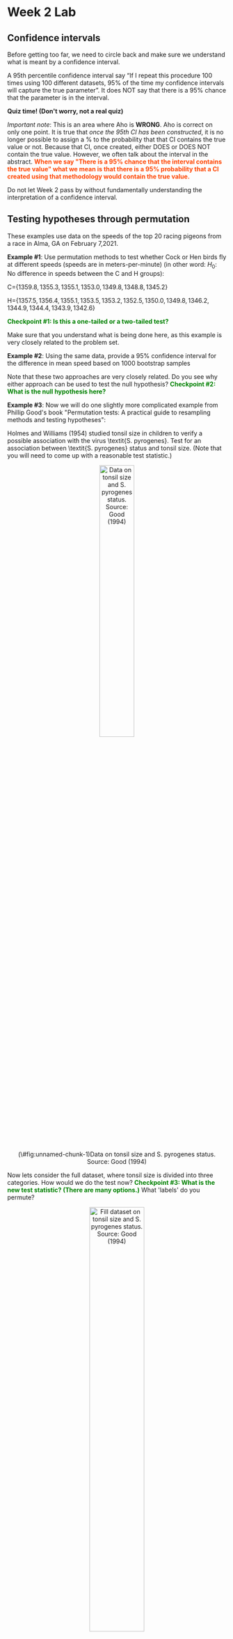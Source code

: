 Week 2 Lab
=============

Confidence intervals
-----------------------

Before getting too far, we need to circle back and make sure we understand what is meant by a confidence interval. 

A 95th percentile confidence interval say “If I repeat this procedure 100 times using 100 different datasets, 95% of the time my confidence intervals will capture the true parameter”. It does NOT say that there is a 95% chance that the parameter is in the interval.

**Quiz time! (Don't worry, not a real quiz)**

*Important note*: This is an area where Aho is **WRONG**. Aho is correct on only one point. It is true that *once the 95th CI has been constructed*, it is no longer possible to assign a $\%$ to the probability that that CI contains the true value or not. Because that CI, once created, either DOES or DOES NOT contain the true value. However, we often talk about the interval in the abstract. **<span style="color: orangered;">When we say "There is a 95$\%$ chance that the interval contains the true value" what we mean is that there is a 95$\%$ probability that a CI created using that methodology would contain the true value.</span>**

Do not let Week 2 pass by without fundamentally understanding the interpretation of a confidence interval. 

Testing hypotheses through permutation
------------------------------------

These examples use data on the speeds of the top 20 racing pigeons from a race in Alma, GA on February 7,2021. 

**Example #1**: Use permutation methods to test whether Cock or Hen birds fly at different speeds (speeds are in meters-per-minute) (in other word: $H_{0}$: No difference in speeds between the C and H groups):

C=$\{1359.8,1355.3,1355.1,1353.0,1349.8,1348.8,1345.2\}$

H=$\{1357.5,1356.4,1355.1,1353.5,1353.2,1352.5,1350.0,1349.8,1346.2,1344.9,1344.4,1343.9,1342.6\}$

**<span style="color: green;">Checkpoint #1: Is this a one-tailed or a two-tailed test?</span>**

Make sure that you understand what is being done here, as this example is very closely related to the problem set.


**Example #2**: Using the same data, provide a 95% confidence interval for the difference in mean speed based on 1000 bootstrap samples

Note that these two approaches are very closely related. Do you see why either approach can be used to test the null hypothesis? **<span style="color: green;">Checkpoint #2: What is the null hypothesis here?</span>**

**Example #3**: Now we will do one slightly more complicated example from Phillip Good's book "Permutation tests: A practical guide to resampling methods and testing hypotheses":

Holmes and Williams (1954) studied tonsil size in children to verify a possible association with the virus \textit{S. pyrogenes}. Test for an association between \textit{S. pyrogenes} status and tonsil size. (Note that you will need to come up with a reasonable test statistic.)

<div class="figure" style="text-align: center">
<img src="Table2categories.png" alt="Data on tonsil size and S. pyrogenes status. Source: Good (1994)" width="40%" />
<p class="caption">(\#fig:unnamed-chunk-1)Data on tonsil size and S. pyrogenes status. Source: Good (1994)</p>
</div>

Now lets consider the full dataset, where tonsil size is divided into three categories. How would we do the test now? **<span style="color: green;">Checkpoint #3: What is the new test statistic? (There are many options.)</span>** What 'labels' do you permute?

<div class="figure" style="text-align: center">
<img src="Table3categories.png" alt="Fill dataset on tonsil size and S. pyrogenes status. Source: Good (1994)" width="50%" />
<p class="caption">(\#fig:unnamed-chunk-2)Fill dataset on tonsil size and S. pyrogenes status. Source: Good (1994)</p>
</div>

Basics of bootstrap and jackknife
------------------------------------

To get started with bootstrap and jackknife techniques, we start by working through a very simple example. First we simulate some data


```r
x<-seq(0,9,by=1)
```

This will constutute our "data". Let's print the result of sampling with replacement to get a sense for it...


```r
table(sample(x,size=length(x),replace=T))
```

```
## 
## 0 3 6 8 9 
## 2 3 1 3 1
```

Now we will write a little script to take bootstrap samples and calculate the means of each of these bootstrap samples


```r
xmeans<-vector(length=1000)
for (i in 1:1000)
  {
  xmeans[i]<-mean(sample(x,replace=T))
  }
```

The actual number of bootstrapped samples is arbitrary *at this point* but there are ways of characterizing the precision of the bootstrap (jackknife-after-bootstrap) which might inform the number of bootstrap samples needed. *In practice*, people tend to pick some arbitrary but large number of bootstrap samples because computers are so fast that it is often easy to draw far more samples than are actually needed. When calculation of the statistic is slow (as might be the case if you are using the samples to construct a phylogeny, for example), then you would need to be more concerned with the number of bootstrap samples. 

First, lets just look at a histogram of the bootstrapped means and plot the actual sample mean on the histogram for comparison



```r
hist(xmeans,breaks=30,col="pink")
abline(v=mean(x),lwd=2)
```

<img src="Week-2-lab_files/figure-html/unnamed-chunk-6-1.png" width="672" />

Calculating bias and standard error
-----------------------------------

From these we can calculate the bias and standard deviation for the mean (which is the "statistic"):

$$
\widehat{Bias_{boot}} = \left(\frac{1}{k}\sum^{k}_{i=1}\theta^{*}_{i}\right)-\hat{\theta}
$$


```r
bias.boot<-mean(xmeans)-mean(x)
bias.boot
```

```
## [1] 0.0402
```

```r
hist(xmeans,breaks=30,col="pink")
abline(v=mean(x),lwd=5,col="black")
abline(v=mean(xmeans),lwd=2,col="yellow")
```

<img src="Week-2-lab_files/figure-html/unnamed-chunk-7-1.png" width="672" />

$$
\widehat{s.e._{boot}} = \sqrt{\frac{1}{k-1}\sum^{k}_{i=1}(\theta^{*}_{i}-\bar{\theta^{*}})^{2}}
$$


```r
se.boot<-sd(xmeans)
```

We can find the confidence intervals in two ways:

Method #1: Assume the bootstrap statistics are normally distributed


```r
LL.boot<-mean(xmeans)-1.96*se.boot #where did 1.96 come from?
UL.boot<-mean(xmeans)+1.96*se.boot
LL.boot
```

```
## [1] 2.710505
```

```r
UL.boot
```

```
## [1] 6.369895
```

Method #2: Simply take the quantiles of the bootstrap statistics


```r
quantile(xmeans,c(0.025,0.975))
```

```
##  2.5% 97.5% 
##   2.8   6.4
```

Let's compare this to what we would have gotten if we had used normal distribution theory. First we have to calculate the standard error:


```r
se.normal<-sqrt(var(x)/length(x))
LL.normal<-mean(x)-qt(0.975,length(x)-1)*se.normal
UL.normal<-mean(x)+qt(0.975,length(x)-1)*se.normal
LL.normal
```

```
## [1] 2.334149
```

```r
UL.normal
```

```
## [1] 6.665851
```

In this case, the confidence intervals we got from the normal distribution theory are too wide.

**<span style="color: green;">Checkpoint #4: Does it make sense why the normal distribution theory intervals are too wide?</span>** Because the original were were uniformly distributed, the data has higher variance than would be expected and therefore the standard error is higher than would be expected.

There are two packages that provide functions for bootstrapping, 'boot' and 'boostrap'. We will start by using the 'bootstrap' package, which was originally designed for Efron and Tibshirani's monograph on the bootstrap. 

To test the main functionality of the 'bootstrap' package, we will use the data we already have. The 'bootstrap' function requires the input of a user-defined function to calculate the statistic of interest. Here I will write a function that calculates the mean of the input values.


```r
library(bootstrap)
theta<-function(x)
  {
    mean(x)
  }
results<-bootstrap(x=x,nboot=1000,theta=theta)
results
```

```
## $thetastar
##    [1] 3.4 6.2 3.4 4.1 5.7 4.3 3.6 3.8 3.3 3.6 5.0 5.0 5.3 5.4 5.0 5.2 4.6 3.4
##   [19] 3.4 3.8 6.7 5.5 4.7 5.5 4.7 4.8 6.0 5.0 5.2 5.4 4.7 5.0 4.4 2.6 5.8 4.3
##   [37] 4.8 5.2 4.4 4.0 6.0 4.5 3.2 6.4 3.9 4.3 5.5 4.2 3.8 3.4 4.3 3.4 3.3 4.6
##   [55] 5.2 3.3 3.4 5.3 5.4 4.4 5.9 3.8 5.5 4.0 4.3 4.1 3.6 5.7 3.5 5.4 4.4 4.8
##   [73] 4.7 4.6 4.2 5.0 4.6 3.7 3.6 5.5 5.4 3.8 4.8 5.6 4.8 2.9 4.5 3.3 3.8 3.1
##   [91] 3.4 5.7 5.3 4.6 5.9 3.9 2.8 4.0 4.1 5.1 4.9 5.0 4.5 6.1 4.6 4.8 4.1 4.4
##  [109] 5.3 4.1 4.0 3.8 3.8 4.1 4.1 5.2 5.3 4.7 5.4 3.2 4.0 5.7 3.9 3.5 4.9 4.0
##  [127] 6.1 3.3 5.6 4.0 3.2 5.1 5.2 4.8 4.9 6.5 4.1 5.8 6.0 5.5 3.4 3.9 5.8 4.8
##  [145] 4.5 5.1 5.0 5.1 5.6 3.9 4.0 4.4 4.1 3.5 3.2 5.3 6.8 5.5 4.2 4.5 5.0 5.8
##  [163] 4.0 4.8 4.9 4.7 3.5 3.7 4.6 4.5 4.0 4.8 3.5 4.2 4.4 2.3 2.9 4.4 5.0 4.7
##  [181] 3.9 5.8 5.4 5.6 3.3 3.0 3.9 5.2 5.8 5.2 3.5 5.0 4.6 4.9 4.6 4.8 5.5 4.7
##  [199] 5.3 6.2 4.5 3.4 4.6 4.0 4.7 2.2 2.9 4.5 3.9 4.1 4.2 4.2 3.4 5.2 5.2 4.5
##  [217] 4.8 4.3 4.3 5.4 5.5 4.7 4.3 3.9 6.1 3.6 3.7 3.6 3.3 3.2 4.3 5.7 3.9 4.4
##  [235] 4.4 3.5 3.1 4.0 4.6 4.9 4.7 5.4 4.6 4.6 4.7 3.2 2.5 4.0 4.2 5.0 5.6 4.8
##  [253] 4.8 4.0 4.5 4.7 2.8 3.0 5.1 4.1 4.3 5.3 3.7 4.5 3.2 5.2 4.6 4.7 6.2 4.6
##  [271] 5.1 5.6 4.5 6.1 5.5 3.8 4.0 4.2 6.0 4.1 4.6 4.5 4.2 6.9 2.6 4.6 3.8 0.5
##  [289] 3.5 4.3 5.0 3.9 3.6 4.2 3.6 3.2 4.6 4.1 3.5 3.6 5.4 4.8 3.7 4.6 4.0 5.7
##  [307] 5.0 3.9 4.1 5.0 3.7 3.4 5.2 5.2 4.8 3.4 5.7 6.1 4.7 5.3 5.0 5.7 3.6 4.8
##  [325] 4.9 4.8 4.1 5.3 5.3 4.7 3.9 4.6 5.4 4.2 4.5 5.5 3.5 4.9 4.9 3.7 5.5 4.6
##  [343] 4.7 4.9 4.9 4.4 4.6 3.3 4.6 3.5 5.3 5.2 4.1 3.7 4.8 4.5 5.0 3.0 3.7 4.9
##  [361] 4.9 5.5 5.5 3.6 2.9 2.8 4.6 5.3 5.8 2.7 4.8 4.1 4.7 5.2 3.5 4.7 3.5 6.1
##  [379] 3.5 5.0 4.6 4.3 4.5 5.1 5.1 2.8 4.8 4.6 4.8 4.8 4.7 5.5 4.8 4.0 4.7 4.9
##  [397] 3.6 2.0 3.3 4.2 5.1 4.5 4.1 6.8 4.7 5.6 5.3 2.8 5.5 4.7 6.4 4.3 2.3 4.7
##  [415] 5.7 4.7 4.9 4.7 2.9 5.8 4.6 4.3 5.4 4.8 3.3 5.1 3.8 3.8 5.5 3.8 4.0 4.7
##  [433] 4.2 4.8 5.9 5.2 4.1 6.2 5.6 4.5 5.3 3.2 4.6 4.7 4.5 5.0 3.8 3.7 3.9 5.5
##  [451] 4.4 3.3 4.3 3.5 4.8 4.1 4.6 3.6 4.3 5.3 4.8 4.9 5.0 3.7 5.1 6.0 5.0 5.6
##  [469] 3.3 4.9 3.6 6.0 3.2 4.6 5.4 4.7 3.8 5.5 4.2 3.5 5.2 6.7 5.4 3.3 5.1 4.9
##  [487] 4.7 5.4 4.5 4.2 3.7 4.0 5.1 3.1 5.5 5.0 3.0 3.8 4.7 4.1 3.5 4.3 3.6 5.0
##  [505] 3.7 5.2 5.0 4.2 4.3 3.8 5.8 3.6 6.2 3.3 6.1 3.3 3.2 3.0 4.5 4.9 5.5 4.2
##  [523] 4.1 3.6 3.7 5.4 4.1 5.4 5.3 4.5 4.3 4.3 5.8 5.2 4.4 5.0 4.4 3.0 4.5 5.1
##  [541] 4.4 5.4 3.5 4.7 4.4 3.7 3.7 3.7 4.0 5.1 4.5 6.0 6.0 3.4 5.3 4.2 5.7 3.2
##  [559] 5.0 4.4 5.3 5.2 4.5 3.7 4.4 4.0 4.6 2.5 5.4 3.9 3.6 3.7 4.3 4.0 5.1 5.0
##  [577] 3.2 5.4 5.5 3.1 3.6 4.4 2.9 4.1 4.8 4.6 4.1 4.8 5.1 4.6 5.0 4.9 3.5 3.3
##  [595] 3.5 5.3 5.9 4.9 4.3 4.4 2.5 4.3 4.9 4.7 4.9 4.3 3.5 5.1 4.7 2.8 4.9 4.1
##  [613] 4.3 5.4 5.3 4.4 2.9 3.6 3.5 5.4 5.3 3.3 4.6 3.6 4.0 4.8 5.3 5.7 5.7 6.0
##  [631] 5.7 4.4 4.8 3.7 5.4 4.6 3.2 2.7 3.3 4.6 6.0 5.0 4.7 5.6 3.3 3.8 3.5 5.4
##  [649] 4.1 4.4 4.5 4.9 5.4 3.4 3.9 3.5 5.6 4.7 3.5 5.8 3.6 5.7 5.3 4.7 6.3 3.5
##  [667] 3.2 5.3 3.3 4.3 3.8 5.7 5.4 6.0 5.1 5.4 3.9 4.9 3.6 3.8 4.0 2.7 6.6 3.5
##  [685] 6.1 4.8 3.9 4.8 4.7 4.4 4.9 4.4 4.1 5.8 4.4 4.9 4.0 3.7 5.0 4.0 5.8 5.3
##  [703] 4.9 4.1 6.1 5.6 3.8 4.0 5.0 4.6 3.5 6.1 4.5 3.6 4.2 4.3 3.3 5.7 3.3 4.6
##  [721] 4.0 4.8 5.6 2.7 3.4 5.3 3.6 4.3 5.9 4.9 5.5 3.5 4.8 3.7 4.2 4.0 5.5 5.0
##  [739] 4.2 3.5 4.2 5.7 4.7 5.2 4.1 4.5 3.6 4.3 3.1 4.1 3.5 4.0 4.7 5.6 6.0 3.7
##  [757] 5.4 4.9 3.2 4.0 4.9 4.3 3.9 6.2 4.4 5.5 5.5 4.4 4.3 5.3 4.2 3.8 4.7 3.9
##  [775] 4.0 3.7 4.5 3.3 3.4 3.9 6.1 4.6 3.5 2.2 3.4 4.6 2.5 4.2 5.4 3.7 5.6 5.2
##  [793] 5.7 5.9 5.2 5.2 4.6 4.1 5.3 3.0 4.6 3.7 5.8 4.9 2.9 4.5 5.1 5.4 4.8 4.1
##  [811] 6.4 3.4 5.2 4.5 4.9 3.7 5.3 5.0 5.5 4.3 4.4 2.9 3.1 5.7 5.2 5.4 4.5 1.8
##  [829] 4.9 3.9 3.2 3.1 2.1 6.2 3.5 3.5 4.0 6.2 4.0 4.4 4.5 3.9 4.7 3.9 5.2 3.9
##  [847] 5.0 3.5 3.7 5.1 4.5 6.1 4.8 4.3 5.2 5.3 3.8 4.8 5.4 5.1 4.1 3.7 4.8 5.3
##  [865] 3.3 4.8 5.8 4.3 2.7 4.9 5.3 6.2 2.7 4.5 5.8 3.9 5.6 5.5 5.4 3.5 4.9 4.0
##  [883] 3.9 4.0 5.2 4.8 3.6 3.8 4.5 3.8 6.2 4.7 6.5 4.3 6.0 3.6 4.9 5.7 3.3 6.2
##  [901] 4.7 4.7 4.2 4.3 4.2 3.7 2.9 3.4 6.5 5.3 4.6 3.8 5.6 4.7 4.4 5.0 4.8 3.6
##  [919] 4.4 5.0 5.1 4.9 4.6 4.2 4.6 4.7 4.9 4.4 4.2 3.4 4.3 4.3 3.8 5.2 4.4 5.8
##  [937] 4.1 4.6 4.0 5.0 5.2 6.6 4.6 3.8 4.5 3.4 5.5 5.3 4.3 5.9 4.5 2.5 6.2 5.4
##  [955] 4.2 5.1 4.5 6.5 3.6 5.9 4.9 5.4 4.0 5.2 4.4 5.7 5.2 4.1 3.1 3.9 4.4 5.3
##  [973] 5.5 3.4 4.8 6.9 3.9 3.3 4.2 3.5 5.4 2.9 2.9 4.2 3.7 4.7 4.3 4.3 2.9 3.7
##  [991] 4.6 3.8 3.4 4.0 4.2 3.8 5.1 6.0 5.1 3.9
## 
## $func.thetastar
## NULL
## 
## $jack.boot.val
## NULL
## 
## $jack.boot.se
## NULL
## 
## $call
## bootstrap(x = x, nboot = 1000, theta = theta)
```

```r
quantile(results$thetastar,c(0.025,0.975))
```

```
##  2.5% 97.5% 
##   2.8   6.2
```

Notice that we get exactly what we got last time. This illustrates an important point, which is that the bootstrap functions are often no easier to use than something you could write yourself.

You can also define a function of the bootstrapped statistics (we have been calling this theta) to pull out immediately any summary statistics you are interested in from the bootstrapped thetas.

Here I will write a function that calculates the bias of my estimate of the mean (which is 4.5 [i.e. the mean of the number 0,1,2,3,4,5,6,7,8,9])


```r
bias<-function(x)
  {
  mean(x)-4.5
  }
results<-bootstrap(x=x,nboot=1000,theta=theta,func=bias)
results
```

```
## $thetastar
##    [1] 4.2 4.2 5.3 5.6 4.3 4.1 3.0 4.4 4.2 4.2 3.7 4.8 6.4 4.8 4.2 4.7 4.1 4.1
##   [19] 5.2 4.3 3.9 4.1 3.9 3.5 5.9 4.2 3.6 4.9 4.6 4.3 4.5 5.6 3.5 4.6 4.3 5.3
##   [37] 4.2 4.2 4.4 4.9 4.9 4.7 4.4 3.5 3.0 4.5 2.7 6.0 5.7 4.2 5.2 5.7 3.0 3.9
##   [55] 5.6 5.3 5.0 4.8 4.0 4.7 3.2 5.3 5.1 5.3 4.3 3.8 3.2 4.4 3.6 3.7 4.6 5.7
##   [73] 3.8 3.1 2.8 5.1 3.4 4.6 3.8 3.4 3.1 4.3 4.7 4.7 3.7 3.5 5.0 4.4 4.6 5.0
##   [91] 5.5 4.3 5.6 4.5 4.0 4.5 5.5 3.4 4.5 5.6 5.5 5.1 5.1 5.4 3.2 3.4 4.7 3.6
##  [109] 4.4 5.9 5.2 4.5 5.2 3.3 4.3 4.9 6.1 4.8 4.0 3.4 5.2 4.1 3.9 4.0 5.3 6.2
##  [127] 5.1 5.5 4.2 3.7 6.3 5.2 3.8 5.6 4.8 3.8 4.5 5.1 3.8 3.3 4.1 4.7 3.8 3.9
##  [145] 4.1 5.6 4.5 4.3 3.9 3.8 5.5 4.3 3.2 4.6 3.8 4.7 5.1 5.2 4.7 5.8 3.9 3.2
##  [163] 5.0 5.7 4.1 4.2 3.7 4.3 2.8 3.8 5.3 4.1 5.0 4.7 4.1 5.1 4.2 3.7 3.0 5.9
##  [181] 3.6 5.5 5.3 4.5 4.6 4.9 2.6 5.5 6.0 4.9 4.6 4.8 3.9 4.7 4.7 3.0 5.7 3.7
##  [199] 3.8 4.6 4.6 3.8 4.8 3.6 5.1 4.8 4.7 3.8 4.8 4.3 4.5 4.3 4.2 5.5 5.8 4.2
##  [217] 6.0 4.0 4.9 4.3 2.9 4.4 4.8 4.0 5.1 4.3 5.1 4.8 3.9 2.6 5.1 3.3 4.6 5.0
##  [235] 4.2 5.7 5.0 4.9 4.5 3.9 4.9 4.0 4.6 5.1 4.5 5.0 4.8 4.2 4.1 2.6 3.3 5.0
##  [253] 5.2 5.7 5.1 3.8 5.7 5.4 3.3 2.7 5.5 3.4 4.7 5.0 3.4 3.4 3.8 3.1 4.7 3.6
##  [271] 4.5 5.6 3.7 4.8 6.1 4.8 5.2 3.9 3.3 4.1 4.5 5.1 4.4 4.3 5.3 5.7 3.8 4.8
##  [289] 6.3 6.7 5.0 4.4 3.4 2.6 3.6 3.5 3.5 4.6 4.5 4.7 3.8 4.6 5.3 3.6 5.0 5.5
##  [307] 5.3 5.0 4.5 5.8 4.3 5.2 1.7 3.9 5.6 3.6 6.6 4.5 5.4 3.3 3.3 4.1 4.4 5.2
##  [325] 3.7 4.1 5.0 4.7 5.0 5.1 3.7 5.7 4.5 5.8 4.0 7.5 4.1 4.2 5.3 7.1 4.1 3.9
##  [343] 4.7 5.4 4.8 3.6 4.1 3.9 5.6 4.4 4.2 5.2 6.1 3.7 4.8 4.9 4.4 4.4 5.2 4.8
##  [361] 4.9 3.8 4.1 5.3 3.9 4.1 3.4 4.1 5.6 3.5 4.1 2.5 5.3 3.6 3.8 6.0 4.0 3.9
##  [379] 5.0 4.6 2.8 4.5 4.4 5.4 4.5 4.5 3.9 6.6 4.2 4.4 5.1 5.1 4.7 5.2 5.2 5.7
##  [397] 3.1 5.2 4.3 3.8 4.5 4.2 3.6 4.8 5.4 4.3 5.2 4.2 4.5 4.9 3.0 4.4 5.1 5.2
##  [415] 5.2 4.0 5.6 5.2 2.6 5.1 3.5 5.7 3.7 4.5 5.2 4.2 6.4 5.1 4.3 4.6 3.5 5.3
##  [433] 3.7 5.2 5.7 2.2 4.0 3.8 5.8 4.8 3.8 4.2 4.8 4.5 3.0 4.8 3.0 4.9 3.7 3.6
##  [451] 5.1 4.3 3.9 6.5 5.0 4.1 4.6 5.2 3.4 3.2 4.3 5.1 4.3 3.6 5.7 6.2 3.7 2.9
##  [469] 3.4 6.2 5.2 3.6 4.0 5.6 5.2 4.0 4.2 4.2 5.2 2.1 4.0 5.1 4.3 5.7 4.7 4.3
##  [487] 5.0 3.3 3.0 4.7 5.5 5.6 5.4 3.8 3.4 5.5 3.5 6.3 5.8 6.7 4.6 4.5 2.7 4.0
##  [505] 2.3 4.8 4.9 4.3 4.8 4.7 5.4 3.9 4.2 6.0 3.5 4.9 4.9 4.4 4.2 5.2 4.8 4.8
##  [523] 4.7 6.6 5.0 5.5 3.9 4.0 4.2 5.0 4.7 4.7 4.3 4.2 4.3 5.5 5.2 4.2 4.1 4.4
##  [541] 5.5 5.5 3.6 3.8 6.2 4.8 4.1 5.7 5.8 4.2 4.7 4.7 4.2 5.1 3.1 3.1 4.7 4.0
##  [559] 4.8 6.6 4.9 4.0 5.3 4.7 5.2 1.7 5.5 5.7 2.9 6.3 4.2 6.2 3.1 3.8 4.4 3.5
##  [577] 5.8 4.1 4.3 5.2 4.1 4.0 2.3 5.1 3.1 4.6 5.2 5.5 3.5 4.8 5.8 4.5 3.1 4.7
##  [595] 4.7 3.3 3.8 5.3 5.7 5.9 3.4 4.7 3.0 3.0 5.5 4.9 5.7 4.2 4.1 5.4 4.6 4.9
##  [613] 4.6 4.0 5.0 3.6 6.4 4.1 5.7 5.0 3.9 3.7 4.6 3.0 5.3 3.9 6.0 4.4 4.8 4.0
##  [631] 4.5 5.2 5.1 4.6 4.4 4.6 3.7 4.3 4.8 5.2 4.4 5.4 5.0 5.6 5.4 6.1 3.9 3.5
##  [649] 5.4 4.4 4.9 5.4 5.1 4.8 4.4 6.7 5.1 5.2 5.2 4.6 5.3 3.6 5.2 5.6 3.2 5.2
##  [667] 4.9 3.6 4.5 3.9 2.5 7.1 5.9 4.9 4.5 5.6 4.1 5.5 5.8 4.6 4.6 4.9 4.7 4.4
##  [685] 4.5 5.1 3.9 4.4 4.0 4.4 4.2 5.5 5.3 4.7 4.2 4.5 4.4 5.4 5.4 4.7 2.8 4.8
##  [703] 3.2 4.5 4.9 4.4 4.8 3.9 3.7 4.2 5.1 5.6 5.0 5.7 4.9 2.7 5.1 6.1 3.9 4.8
##  [721] 4.7 4.3 2.7 2.6 2.9 5.6 4.7 2.6 4.1 6.6 4.4 4.3 2.8 3.2 3.9 3.8 6.0 4.4
##  [739] 5.2 4.7 5.1 6.0 3.9 5.4 4.5 4.5 4.4 4.7 6.0 4.5 4.2 4.6 4.3 4.9 2.7 5.9
##  [757] 4.8 4.1 5.1 6.4 5.0 5.6 4.8 5.9 5.9 5.1 5.1 4.5 5.0 3.0 5.1 6.7 5.2 4.4
##  [775] 5.3 4.2 5.3 4.5 4.0 3.6 3.4 4.3 4.9 3.7 4.1 6.1 3.5 2.8 4.1 4.5 3.9 5.1
##  [793] 5.4 4.8 4.5 3.8 4.5 3.6 4.0 5.4 6.0 4.4 3.5 3.8 5.3 4.3 4.8 5.8 3.9 3.5
##  [811] 4.9 5.2 4.5 4.1 4.5 5.8 4.0 3.6 6.4 5.1 4.0 4.6 3.3 3.6 6.2 5.9 5.3 5.6
##  [829] 4.7 4.5 3.9 5.3 4.0 4.4 2.8 5.7 4.3 4.2 4.8 4.0 4.1 4.3 5.3 5.6 4.9 5.0
##  [847] 3.7 5.4 5.3 3.9 5.4 4.7 4.4 5.3 5.2 3.8 2.5 5.1 5.1 5.6 4.2 3.8 4.0 6.1
##  [865] 3.9 3.8 4.5 4.6 5.6 3.7 5.1 4.4 4.0 4.4 5.1 5.6 5.2 5.0 5.2 5.3 5.4 3.8
##  [883] 5.2 5.8 3.8 4.1 5.3 6.1 3.8 4.4 4.7 4.9 4.9 4.1 3.2 2.0 4.9 3.8 4.5 5.4
##  [901] 4.0 4.0 4.9 3.5 4.6 4.0 3.1 4.9 4.3 6.3 3.5 6.0 4.4 5.0 2.4 4.2 3.5 5.2
##  [919] 5.0 4.2 4.1 4.2 4.7 4.5 4.9 3.0 4.3 4.3 4.4 4.9 4.4 4.5 4.6 4.3 4.6 4.9
##  [937] 5.2 4.5 3.4 4.0 5.8 3.6 5.4 5.0 4.0 5.0 4.7 4.8 4.7 4.1 4.3 3.8 2.9 4.1
##  [955] 4.9 6.2 5.5 5.3 3.5 3.2 4.6 5.5 4.4 5.3 4.3 4.3 4.3 6.2 4.3 4.2 3.0 4.4
##  [973] 5.4 3.3 3.4 5.6 3.8 4.8 4.9 3.3 4.3 5.0 3.6 5.4 4.5 3.8 5.5 5.9 2.5 4.7
##  [991] 5.3 4.3 5.1 2.8 4.6 3.8 5.6 4.1 3.4 3.6
## 
## $func.thetastar
## [1] 0.0379
## 
## $jack.boot.val
##  [1]  0.49892473  0.39942029  0.28206522  0.17159420  0.04752747  0.01927711
##  [7] -0.09298780 -0.26810345 -0.27863501 -0.46338462
## 
## $jack.boot.se
## [1] 0.8914699
## 
## $call
## bootstrap(x = x, nboot = 1000, theta = theta, func = bias)
```

Compare this to 'bias.boot' (our result from above). Why might it not be the same? Try running the same section of code several times. See how the value of the bias ($func.thetastar) jumps around? We should not be surprised by this because we can look at the jackknife-after-bootstrap estimate of the standard error of the function (in this case, that function is the bias) and we can see that it is not so small that we wouldn't expect some variation in these values.

Remember, everything we have discussed today are estimates. The statistic as applied to your data will change with new data, as will the standard error, the confidence intervals - everything! All of these values have sampling distributions and are subject to change if you repeated the procedure with new data.

Note that we can calculate any function of $\theta^{*}$. A simple example would be the 72nd percentile:


```r
perc72<-function(x)
  {
  quantile(x,probs=c(0.72))
  }
results<-bootstrap(x=x,nboot=1000,theta=theta,func=perc72)
results
```

```
## $thetastar
##    [1] 4.6 4.1 5.2 3.9 5.3 2.9 3.9 5.2 4.6 5.2 5.4 4.7 3.5 4.2 5.1 5.6 4.9 3.3
##   [19] 4.5 4.5 4.6 4.6 5.6 4.5 5.6 3.2 4.2 3.5 5.7 4.1 3.3 5.2 5.6 3.5 4.5 4.4
##   [37] 5.1 5.1 5.0 2.0 3.4 4.5 4.8 4.5 5.1 5.4 4.5 4.2 2.2 4.1 5.0 4.8 5.7 4.4
##   [55] 6.2 3.7 4.6 4.5 4.3 4.2 3.7 5.1 5.4 4.1 2.5 5.1 4.8 4.8 4.0 5.6 4.2 3.2
##   [73] 5.1 4.0 6.0 3.7 5.2 4.8 4.4 4.7 3.3 3.6 4.7 6.3 3.7 5.4 5.6 4.2 4.4 4.4
##   [91] 3.9 2.1 5.1 3.9 3.4 4.7 4.7 3.6 4.5 4.0 2.4 3.2 5.6 4.2 5.8 5.5 4.6 5.4
##  [109] 5.2 4.2 4.0 4.6 4.1 4.2 2.9 4.7 5.5 4.9 4.9 5.3 4.0 5.5 2.8 3.4 3.9 3.8
##  [127] 5.1 3.8 4.2 4.0 4.8 4.5 4.9 6.4 4.4 5.2 4.0 4.4 5.3 4.5 2.9 5.8 5.3 4.7
##  [145] 4.2 4.0 4.5 2.1 2.8 6.0 5.1 4.4 4.1 3.6 5.0 4.1 3.8 4.1 4.6 5.2 2.7 4.4
##  [163] 5.3 3.3 5.7 5.4 4.0 4.4 3.1 3.8 3.8 5.5 5.4 4.6 5.6 3.7 4.1 4.2 6.0 5.3
##  [181] 5.3 3.0 2.6 1.1 4.3 4.4 3.8 4.4 4.8 5.5 5.0 5.3 4.8 4.1 6.5 5.8 4.7 4.7
##  [199] 6.0 5.3 4.5 3.7 4.9 4.7 3.0 4.7 3.6 6.3 4.3 5.9 3.3 5.4 3.7 6.1 4.5 4.1
##  [217] 4.6 6.5 4.8 5.4 5.2 4.7 3.2 4.1 5.8 3.9 4.6 5.2 3.2 4.4 4.7 4.7 4.3 5.6
##  [235] 3.3 4.0 5.0 5.5 3.9 4.2 3.0 5.8 3.2 3.8 4.1 4.3 4.0 4.1 5.5 3.8 3.8 4.2
##  [253] 4.2 3.3 4.5 4.6 4.3 2.4 5.6 4.9 5.9 2.9 5.2 5.0 3.4 5.1 3.2 4.6 6.1 4.5
##  [271] 3.0 5.0 3.9 3.2 3.2 4.6 5.9 2.7 3.4 4.9 5.4 5.3 4.8 5.7 3.3 4.8 4.4 4.4
##  [289] 4.6 4.3 5.8 5.6 4.0 4.4 5.4 5.7 5.5 4.7 2.4 5.9 3.4 5.7 5.4 5.9 5.1 4.7
##  [307] 4.4 3.6 4.4 3.6 3.9 7.0 4.5 3.4 5.2 4.0 4.6 3.5 6.0 5.3 5.1 4.3 3.9 4.4
##  [325] 4.4 4.2 4.1 4.7 6.0 3.8 3.6 4.0 6.9 4.7 5.1 4.5 4.7 5.4 3.6 4.8 4.2 5.0
##  [343] 5.6 5.6 5.0 4.1 5.8 4.9 3.6 3.1 5.0 3.7 6.9 4.5 4.7 2.9 4.8 2.8 4.3 3.5
##  [361] 3.7 5.2 3.6 4.5 4.5 2.7 3.2 3.1 3.8 3.2 6.6 4.0 5.4 3.3 4.3 3.0 4.5 4.0
##  [379] 6.4 3.0 4.2 4.2 4.0 4.6 5.4 2.3 5.0 6.3 4.7 3.7 3.8 4.3 5.2 4.4 3.4 6.1
##  [397] 2.7 3.8 3.9 4.5 3.9 5.3 6.1 5.8 3.6 4.2 4.3 5.0 4.0 4.4 6.1 4.7 4.9 6.2
##  [415] 4.2 5.1 5.4 6.1 4.9 3.1 4.1 5.0 4.2 4.7 4.3 5.0 3.3 3.9 3.7 4.3 5.0 6.2
##  [433] 4.2 5.5 3.1 4.5 3.8 4.0 6.4 5.8 5.2 4.0 3.1 4.5 3.4 4.9 5.4 5.6 4.9 4.5
##  [451] 4.5 4.9 5.1 4.5 3.9 6.4 3.3 4.7 5.1 3.2 5.4 5.0 5.6 3.7 4.9 6.1 5.4 5.0
##  [469] 5.4 4.9 6.3 5.9 4.1 4.8 4.9 4.6 5.1 4.8 5.3 5.2 4.3 4.7 3.9 5.7 4.3 4.2
##  [487] 5.5 4.4 3.8 5.1 4.1 4.1 3.3 4.2 6.6 3.8 5.2 4.2 5.9 6.1 4.8 3.9 3.7 5.3
##  [505] 4.5 3.9 3.6 5.4 4.2 6.3 3.9 3.9 6.1 5.6 4.9 4.1 5.1 4.7 6.3 3.1 4.2 3.3
##  [523] 4.4 6.2 3.3 4.6 4.8 3.5 4.6 4.4 4.5 4.8 3.9 5.3 3.9 4.4 4.7 4.5 3.8 4.3
##  [541] 5.1 3.8 3.8 3.2 4.0 4.4 5.5 5.0 4.1 4.0 5.3 4.8 3.2 4.5 5.4 4.5 2.4 3.4
##  [559] 4.3 5.4 4.8 5.4 4.7 4.5 4.0 5.3 3.9 4.4 4.9 4.8 5.1 5.6 4.4 5.0 3.1 6.1
##  [577] 5.5 4.3 5.5 4.9 4.2 5.0 5.3 3.9 4.5 4.2 4.6 3.7 5.2 4.3 5.2 4.0 2.9 6.6
##  [595] 3.9 4.4 4.6 4.0 4.7 3.7 3.9 5.3 5.9 4.2 4.5 3.9 3.3 3.7 5.4 5.7 4.0 4.6
##  [613] 5.1 5.0 3.9 3.8 5.1 4.2 5.3 5.2 5.0 5.7 3.9 5.0 5.7 5.1 3.5 5.7 5.5 5.1
##  [631] 6.0 4.9 4.8 4.0 3.7 5.4 3.0 4.3 6.8 3.7 4.0 4.1 5.3 5.0 5.4 3.8 4.6 6.5
##  [649] 3.1 3.3 5.1 3.7 4.7 4.0 5.6 4.0 4.6 6.2 4.4 4.2 4.8 4.2 4.2 5.5 4.6 4.2
##  [667] 5.2 3.6 4.3 3.9 2.6 5.1 5.4 4.5 5.9 3.8 3.1 4.8 4.5 4.5 5.2 3.7 4.7 6.1
##  [685] 5.2 4.0 3.5 4.1 3.7 4.7 5.1 5.9 3.7 5.0 4.5 5.2 5.3 4.0 5.1 3.5 5.0 5.8
##  [703] 6.9 2.9 5.3 5.3 5.5 6.1 2.7 3.6 4.7 5.3 5.6 4.2 4.7 4.5 4.4 5.1 3.6 4.6
##  [721] 4.8 5.8 5.7 4.8 3.3 4.8 4.6 4.7 4.4 3.6 4.5 3.0 4.2 6.0 3.3 4.3 5.6 3.2
##  [739] 4.1 4.1 4.9 3.7 5.1 4.2 6.0 3.2 3.3 5.1 4.9 7.3 5.0 3.1 5.3 5.8 4.8 5.3
##  [757] 5.5 4.6 5.8 4.4 5.5 5.9 3.9 2.5 4.0 5.1 5.4 5.5 7.5 2.6 4.2 4.0 5.1 3.4
##  [775] 3.9 3.9 3.9 4.0 5.2 4.4 3.8 5.1 5.3 4.0 4.9 2.6 4.1 3.4 4.2 4.8 5.0 3.5
##  [793] 5.7 4.0 4.9 4.8 4.7 3.9 3.8 4.9 3.1 3.5 4.6 6.8 4.8 3.6 5.4 3.9 6.9 3.9
##  [811] 5.1 3.8 4.5 5.7 4.7 5.6 3.0 2.9 2.3 4.5 3.9 5.3 5.3 2.8 2.9 2.9 3.5 4.7
##  [829] 3.7 3.6 5.4 5.0 5.1 4.8 5.0 5.7 5.7 3.0 5.2 5.2 5.9 3.7 3.7 4.2 3.6 5.2
##  [847] 3.6 3.9 4.4 3.2 5.0 3.8 2.5 4.0 3.4 4.1 3.3 4.6 4.6 5.0 5.4 6.1 5.6 5.0
##  [865] 3.7 4.9 7.5 4.5 3.7 4.3 5.4 5.8 3.5 4.8 3.2 4.5 3.6 5.9 4.4 5.3 5.9 3.1
##  [883] 5.0 2.5 4.9 4.6 4.0 4.4 4.7 4.8 4.2 4.7 5.7 4.2 4.0 4.8 5.0 5.0 4.9 5.0
##  [901] 3.8 4.7 5.4 4.4 3.0 5.6 6.6 5.4 5.9 4.9 3.9 5.1 4.2 3.0 4.5 5.6 4.8 3.9
##  [919] 3.4 5.4 5.8 5.6 4.0 4.2 5.9 4.4 4.2 5.1 2.9 4.8 4.8 3.8 4.0 5.9 6.3 4.0
##  [937] 5.4 2.5 4.9 5.0 3.8 6.6 4.5 3.1 4.2 4.5 5.0 5.1 4.3 4.7 4.0 4.0 3.9 5.5
##  [955] 3.0 4.9 3.6 4.1 6.8 4.6 3.5 4.6 4.8 4.0 3.4 4.8 5.1 4.0 4.9 3.8 5.0 5.3
##  [973] 4.0 4.7 5.2 4.8 4.0 4.5 4.5 2.9 4.6 3.6 5.1 3.8 4.3 3.5 4.9 4.2 6.4 4.9
##  [991] 4.9 4.2 4.4 5.5 4.5 3.5 4.2 4.0 4.2 4.1
## 
## $func.thetastar
## 72% 
## 5.1 
## 
## $jack.boot.val
##  [1] 5.5 5.4 5.4 5.2 5.2 5.0 4.9 4.8 4.6 4.5
## 
## $jack.boot.se
## [1] 0.9881801
## 
## $call
## bootstrap(x = x, nboot = 1000, theta = theta, func = perc72)
```

On Tuesday we went over an example in which we bootstrapped the correlation coefficient between LSAT scores and GPA. To do that, we sampled pairs of (LSAT,GPA) data with replacement. Here is a little script that would do something like that using (X,Y) data that are independently drawn from the normal distribution


```r
xdata<-matrix(rnorm(30),ncol=2)
```

Everyone's data is going to be different. With such a small sample size, it would be easy to get a positive or negative correlation by random change, but on average across everyone's datasets, there should be zero correlation because the two columns are drawn independently.


```r
n<-15
theta<-function(x,xdata)
  {
  cor(xdata[x,1],xdata[x,2])
  }
results<-bootstrap(x=1:n,nboot=50,theta=theta,xdata=xdata) 
#NB: xdata is passed to the theta function, not needed for bootstrap function itself
```

Notice the parameters that get passed to the 'bootstrap' function are: (1) the indexes which will be sampled with replacement. This is different that the raw data but the end result is the same because both the indices and the raw data get passed to the function 'theta' (2) the number of bootrapped samples (in this case 50) (3) the function to calculate the statistic (4) the raw data.

Lets look at a histogram of the bootstrapped statistics $\theta^{*}$ and draw a vertical line for the statistic as applied to the original data.


```r
hist(results$thetastar,breaks=30,col="pink")
abline(v=cor(xdata[,1],xdata[,2]),lwd=2)
```

<img src="Week-2-lab_files/figure-html/unnamed-chunk-17-1.png" width="672" />

Parametric bootstrap
---------------------

Let's do one quick example of a parametric bootstrap. We haven't introduced distributions yet (except for the Gaussian, or Normal, distribution, which is the most familiar), so lets spend a few minutes exploring the Gamma distribution, just so we have it to work with for testing out parametric bootstrap. All we need to know is that the Gamma distribution is a continuous, non-negative distribution that takes two parameters, which we call "shape" and "rate". Lets plot a few examples just to see what a Gamma distribution looks like. (Note that the Gamma distribution can be parameterized by "shape" and "rate" OR by "shape" and "scale", where "scale" is just 1/"rate". R will allow you to use either (shape,rate) or (shape,scale) as long as you specify which you are providing.

<img src="Week-2-lab_files/figure-html/unnamed-chunk-18-1.png" width="672" />


Let's generate some fairly sparse data from a Gamma distribution


```r
original.data<-rgamma(10,3,5)
```

and calculate the skew of the data using the R function 'skewness' from the 'moments' package. 


```r
library(moments)
theta<-skewness(original.data)
head(theta)
```

```
## [1] 0.1065881
```

What is skew? Skew describes how assymetric a distribution is. A distribution with a positive skew is a distribution that is "slumped over" to the right, with a right tail that is longer than the left tail. Alternatively, a distribution with negative skew has a longer left tail. Here we are just using it for illustration, as a property of a distribution that you may want to estimate using your data.

Lets use 'fitdistr' to fit a gamma distribution to these data. This function is an extremely handy function that takes in your data, the name of the distribution you are fitting, and some starting values (for the estimation optimizer under the hood), and it will return the parameter values (and their standard errors). We will learn in a couple weeks how R is doing this, but for now we will just use it out of the box. (Because we generated the data, we happen to know that the data are gamma distributed. In general we wouldn't know that, and we will see in a second that our assumption about the shape of the data really does make a difference.)


```r
library(MASS)
fit<-fitdistr(original.data,dgamma,list(shape=1,rate=1))
```

```
## Warning in densfun(x, parm[1], parm[2], ...): NaNs produced
```

```r
# fit<-fitdistr(original.data,"gamma")
# The second version would also work.
fit
```

```
##      shape       rate   
##    6.639282   17.208156 
##  ( 2.897644) ( 7.801603)
```

Now lets sample with replacement from this new distribution and calculate the skewness at each step:


```r
results<-c()
for (i in 1:1000)
  {
  x.star<-rgamma(length(original.data),shape=fit$estimate[1],rate=fit$estimate[2])
  results<-c(results,skewness(x.star))
  }
head(results)
```

```
## [1] 0.14665634 0.26187412 0.59498699 0.29052991 0.01739739 0.52149440
```

```r
hist(results,breaks=30,col="pink",ylim=c(0,1),freq=F)
```

<img src="Week-2-lab_files/figure-html/unnamed-chunk-22-1.png" width="672" />

Now we have the bootstrap distribution for skewness (the $\theta^{*}$ s), we can compare that to the equivalent non-parametric bootstrap:


```r
results2<-bootstrap(x=original.data,nboot=1000,theta=skewness)
results2
```

```
## $thetastar
##    [1]  1.1982178026 -0.4045941693 -0.2290926311 -0.7921052717  0.6686758697
##    [6]  0.3389657454  0.3074699574  0.0293934466 -0.1389224745 -0.1067255177
##   [11]  1.0962731560 -0.3668544386 -0.1908662448  0.0971565749  0.0123838477
##   [16] -0.5817026779  0.9222879894  0.4029561549 -0.1578659066 -0.9632529993
##   [21] -0.2890495419  0.3018828417 -0.0897408551  0.1480648135  0.7236980917
##   [26] -0.1172818212  0.3580270979  0.1065880550 -0.0733627219  0.2029771070
##   [31]  0.1821779431  0.4033845148 -0.6869801304 -0.3184853183  0.5702578777
##   [36]  0.7823729860  0.4602603769 -0.1786768967  0.7790033483 -0.2582830521
##   [41]  0.3292258296  0.3857757859 -0.0558483441 -0.0604086964  0.0256435543
##   [46]  0.6066811681  0.1140820148 -0.3022663072  0.1513144579  0.4911726343
##   [51] -0.2476641835  0.2076112748  1.3111762742  0.5087058940  0.1670733911
##   [56]  0.1065880550 -0.2012474809 -0.2337394714  1.3899335753  0.0066053035
##   [61] -0.5039535125  0.3532374648 -0.6421591366  0.1919652373 -0.0767956289
##   [66]  0.3739324493  0.3879444559 -0.3327346603  0.4161284045  0.7494254767
##   [71] -0.0218237139  0.0129419502  0.8463724221  0.5565914431 -0.3223853054
##   [76]  0.6701576291  0.1104253428  0.0288773771  0.1702058727  0.4351220194
##   [81]  0.6327665917 -0.2830133116 -0.1670184387  0.2609421486  0.0865080624
##   [86]  0.2819333460 -0.0468710648  0.2756368112 -0.5912349198  0.2561750651
##   [91]  0.1950375257  0.4030189334  0.1499532215  0.1591598423  0.1712432918
##   [96]  0.3433949249 -0.0635089738  0.2061358817  0.0957675034  0.6760954375
##  [101]  0.0532134693  1.6894979693  0.1081174772 -0.1362624382  0.1198219181
##  [106] -0.2712120862  0.4008705953 -0.3730906688 -0.4824400430  1.0948245885
##  [111]  1.1439450361  0.5668328142  0.2574118562  0.6574133890 -1.4517179303
##  [116]  0.0082531382 -0.6914471062  0.0517708921  0.0405424245  0.0783390162
##  [121] -0.3377442650  0.7585536052  0.2225567191  0.2347914813  0.3450474702
##  [126]  1.3269717285 -0.2243469934 -0.7031279777  0.5022488994 -1.0502252519
##  [131]  0.4477347803  0.4089635843  0.7228961141 -0.0658959404  0.0395391719
##  [136]  0.4986000044  0.3496173944  0.5910138726 -0.6836855902 -0.9377238151
##  [141]  0.6351913203 -1.4520810932  0.6929748847 -0.1899428463  0.1475459626
##  [146]  0.2000800338 -0.2907226929  0.3995330959  0.1919929531 -0.1791337570
##  [151]  0.0174191999  0.8077410496 -0.1043879015 -0.0462654214  0.4670321120
##  [156]  0.1081129073  0.1744627581  0.0751194262  0.5030064962  0.2311582693
##  [161]  0.3316005264 -0.2730497826  0.0117999959 -0.7219939802 -0.0552893608
##  [166]  0.3582861855 -0.9304662122 -0.1234950650  0.2514787248  0.7480686075
##  [171] -0.5595884788  0.3684168176  0.2398673371  0.5553658388  0.4082449714
##  [176]  1.2254450370 -0.4926163444  0.0241354662  0.9026327967  0.5073072149
##  [181]  0.1414451915  0.2362549738 -0.2170281085  0.3487228520  0.1699271558
##  [186] -0.2494049300 -0.1541575219  0.5883486707  0.6070616488 -0.5788218762
##  [191]  0.1887532879  0.3656335368  0.0590681173 -0.2029600232  0.6407452972
##  [196]  0.0626870418 -0.2594871531  0.2000490545  0.2179859311  0.2009622394
##  [201]  0.8816612038  0.0716166022  0.3177999853 -0.7490352865  0.0617229977
##  [206]  0.2312787646  0.2619123854 -0.2876967165 -0.7752693513 -0.1903922689
##  [211]  0.9045438511  0.2509267985 -0.2274732892 -0.7155012734  0.3156051659
##  [216]  0.3203052418  0.2896732364  0.3311946164 -0.1786768967  0.3976411015
##  [221] -0.1493407506  0.8013399852 -0.4009228855 -0.9372685345 -0.1451065018
##  [226]  1.0573291047 -0.4830371821  2.0679214743 -0.2398229859  1.6143934963
##  [231]  0.1126671738 -0.4168933454 -0.0604130222  0.3182305052  0.6584419171
##  [236] -0.6382578181  0.4895104686 -0.0572954961 -0.2008469821  0.3947075219
##  [241]  0.0445351997  0.9152736659 -0.1587673291 -0.4494842495 -0.4025600906
##  [246]  0.5484520774  0.2353645543 -0.4282096666  0.1471328573  0.3672231907
##  [251]  0.3037417278 -0.1726472017  0.2897347783  0.1743404348 -0.0332432610
##  [256]  1.1144745709  0.3720565493  0.3830561993 -0.1264599527 -0.2542125861
##  [261] -0.4478015099 -1.0182112305 -0.0267756963  0.5006195817  0.0565284505
##  [266]  0.1827718611  0.4277672162 -0.2583337275 -0.7084480242  0.4970278696
##  [271]  0.2295735409  0.3839492629  1.1843518658  1.3415393396 -0.0540972468
##  [276] -0.1677783268 -0.6136098526  0.0305020976 -0.2468612291  0.6239842964
##  [281] -0.4600300220  0.5689423147  0.6814566943 -0.1605599080  0.3414102403
##  [286]  0.2599814735 -0.0178701512  0.6079635452 -0.1506464624  0.2392084714
##  [291] -0.7696983452 -0.3176808623 -0.0446193550  0.4634528172 -0.0060358344
##  [296] -0.0994058675  0.0413577793  0.1129656461 -0.7965258825  0.9582340356
##  [301] -0.1660092440  0.3200177773 -0.3365896846 -0.2174153118  0.0844796698
##  [306] -0.6612253404  0.1112705161 -0.0638229083  0.1312505540 -0.4126481644
##  [311] -0.2090224760 -0.7664725887  1.3312470217  0.7203932784 -0.5718432293
##  [316]  0.4360649313 -0.3267119726 -0.9829351210 -0.1963149680  0.3164916815
##  [321] -0.3404896133 -0.0890581014 -0.2481510218 -0.0507153210  0.6543762794
##  [326]  0.0194418419  0.6428195718 -0.1589007716  0.1995642655 -0.5297809316
##  [331] -0.1400069992 -0.2845960366  0.4194939946  0.5480810703  0.1101789571
##  [336] -0.4478015099  0.4354335112 -0.9485597527  0.0504148319 -0.1232798544
##  [341] -0.2289840362  0.3884104998  0.1063036512 -0.0765013695  0.2611262554
##  [346] -0.2588719502  0.6893048935  0.1543551224 -0.2634490831  0.5475821977
##  [351]  0.9555916181  0.2492573953 -0.1819914389  0.1748214893 -0.0898738948
##  [356]  0.8479915254  0.3039377749 -0.4153818818  0.9936814646 -0.2855201082
##  [361]  0.2464764519  0.3529871786 -1.1505107250 -0.5221689034  0.3307685485
##  [366]  0.1030032738 -0.4711025064  0.6546041463  0.1463300159  0.3452484650
##  [371]  0.0342031348  0.7306435530 -0.1027816089 -0.0204502905  0.0825048211
##  [376] -0.4952515749  0.1800406885 -0.6279925365 -0.3342169582  0.4339900162
##  [381] -0.0939775002 -0.1039843079 -0.0668421479 -0.8800985030 -0.7447558760
##  [386]  0.3975995831 -0.5090695500  0.5183574793  0.3062522477  0.4300160423
##  [391] -0.3446893947  0.0789260748  0.9935099614 -0.0453163113  0.2281012994
##  [396]  0.4139412166  0.7403062819  0.7413421219 -0.3841349008 -0.1684944932
##  [401] -0.2914422661  1.2141763400 -0.3923059620  0.4508115677 -0.4217204197
##  [406]  0.0673548299  0.3360661099  0.1073929116  0.3489626817 -0.5908260022
##  [411] -0.2911625344 -0.5832940571  1.0958614379  0.1411609162 -0.2701770796
##  [416] -0.6619956198  0.6486781989  0.3079075180  0.0064971525  0.1738593013
##  [421] -0.3990017524 -0.4108502696 -0.1898097173  0.3879086182 -0.3573875899
##  [426]  0.6852908830  0.0423550051  0.1754014147 -0.1078978616  0.4347024867
##  [431]  0.2634596472  0.1375077535  0.7708794082  0.1509288980 -0.1195758506
##  [436]  0.4618167346  0.1535084186  1.2229486496  0.1710026419  0.2917778449
##  [441] -0.5874190023 -0.0996857536  0.0053555980  0.2897397423  0.2677083762
##  [446]  0.3088094899  0.4056106448  0.4341538442 -0.1539537386  0.6382244906
##  [451] -0.4791540089 -0.0102503316  0.2283533343 -0.1121213078  0.1368708810
##  [456] -0.4643442566  0.4435224145  0.7927664248  0.0826253097  0.1545395051
##  [461]  0.0671270776 -0.6667085572 -0.1664218257  0.4051608018 -0.1328515805
##  [466]  1.4338739486  0.1059050533  0.1400543300  0.4959630459 -0.0078914537
##  [471] -0.1866608928  0.0193553326 -0.0708345674  0.4156041174 -0.8134889887
##  [476]  0.3185825453  0.0146919414  0.1531491779  0.5155719474 -0.2198656652
##  [481]  0.8312951119 -0.4531779762  0.6829664341 -0.5792384708  0.3559848713
##  [486]  1.0138586994  0.2059535688 -0.1726434772 -0.3671848043 -0.9798684485
##  [491]  0.3388307821  0.5036251983 -0.7596795949  0.8321681079 -0.1812119806
##  [496]  0.5944011416 -0.0585736205  0.3513839193  0.4593888749  0.4349051934
##  [501] -0.1018152533 -0.1954130031  0.7432814777  0.1588684783  0.3575655581
##  [506]  0.1287785186 -0.7683129930 -0.0131516045  0.1874801560  0.1915359144
##  [511] -0.0138442311  0.5460373833 -0.2954972336  0.6785467278  0.2276548446
##  [516]  0.2472383355 -0.6821064614  0.2113071843  1.4838974188 -0.9549170736
##  [521]  0.7010942343 -0.1124154756  0.0524189090  0.6869641773 -0.8358524216
##  [526]  0.5961295120 -0.4965311663  0.2669981688  0.1089636721  0.4819947314
##  [531]  0.2503528358 -0.4899107212  0.0236685719  0.7330810283 -0.0959099390
##  [536] -0.3249602290 -0.9609291657 -0.8364772947  0.0998590748 -0.2060876846
##  [541] -0.5005322129  0.2012915819  0.1287086877  0.0445132601 -0.4736371995
##  [546]  0.0710056310  0.5874696896 -0.1262626625  0.1829124590  0.2235419660
##  [551]  1.7108570689  0.0977696402  0.7589859631 -0.0006550867  0.2802631825
##  [556] -0.0550878909  1.2274383286 -0.1827426651  0.6600931640  0.3594671942
##  [561] -0.2018609666 -0.3951554398 -0.4349708495 -0.0709180891  0.4384080498
##  [566] -0.1681435088 -0.2968218716  0.1168979790  0.1129656461 -0.2175873039
##  [571] -0.2632436329  0.4414736478  0.4347213077  0.0756953367  0.1822261727
##  [576]  0.3077743353  0.3179474215 -0.1344688032  0.0306788000 -0.2489876919
##  [581]  0.2659004047 -0.3489804324  0.4478303719  0.4997339670  1.1448290564
##  [586]  0.5789238865 -0.0550716422  0.1782764488 -0.2596020189  1.0468834827
##  [591]  0.3154884213 -0.3557994770  0.3881129919 -0.5268783497 -0.1324922486
##  [596] -0.6080675394 -0.1927047808  0.8073304308 -0.1232798544  0.0598935987
##  [601]  0.4881505687  0.2642930388  0.0007578665  0.0661432660  0.3523880012
##  [606]  0.4589576534 -0.1204065406  0.3320272590  0.6996416047 -0.8993660447
##  [611]  0.6016197740 -0.3069119830  0.6034408842  0.7909471657  0.6683330968
##  [616] -0.2005659503 -0.0009495990 -0.2367567895 -0.2599566638  0.2897347783
##  [621]  0.4448584390 -0.7859090020 -0.2853339160  1.0074112831  0.4051036358
##  [626] -0.0824487176  0.5528391173 -0.2544347956 -0.1046085446  0.1085165193
##  [631] -0.1528790596 -0.3569880440  0.5044676227 -0.0950565543 -0.3769622249
##  [636]  0.0601904209  0.0882209930  0.0289679561  0.5165726722 -0.2207037792
##  [641]  0.4208226813  0.2853349822  0.3592250486 -0.0229653727  0.5097533399
##  [646]  1.2691696040  0.2603607531  0.5959882210  0.3875997512 -0.0612696048
##  [651]  0.6388703229 -1.5371721038  0.2017408433 -0.2328350846  0.6087656391
##  [656]  0.7421817875 -0.3361244218  0.0830042960 -0.0740640315  0.2147720325
##  [661]  0.5996955959  0.6693439122  0.0455374075 -0.1730090661  0.0941129519
##  [666] -0.1619472425 -0.0682156148  0.2280351697  0.6683330968 -0.0293714396
##  [671]  0.2943093459 -0.6476459695 -0.4506655238 -0.2854976021 -0.9203111597
##  [676] -0.5019734552  0.0516954001 -0.0497488901  1.3598263046 -0.4379995781
##  [681]  0.2641480039  0.2688169659  0.0416676904 -0.8254114688  0.5294638732
##  [686] -0.0202725634 -0.0042697057  0.7103920268  0.2309212106  0.1215558250
##  [691]  1.0716070022 -0.2578092213  0.0306958561  1.0847249259  0.4625364003
##  [696]  0.9187784471  0.3945052000  0.3215149904 -0.0572117249 -0.0183604103
##  [701]  0.1778311517  0.0262732987 -0.2897946245  0.9499508127 -0.5228003908
##  [706]  0.1277773626 -0.1728929743  0.3859973402  0.0323549712  0.0017596373
##  [711]  0.4057306284 -0.2075349209  0.2693948702  0.4055498000  0.2085855654
##  [716] -0.5582976634  1.4402914463 -0.5210066551 -0.1459777609  0.1519706768
##  [721]  0.4965265712  0.2212853562  0.1601939728  0.0760213461 -0.6201361371
##  [726]  0.6258804293  0.5625858411  0.1532597086  0.2332285450 -0.3440577377
##  [731] -0.0179203189  0.8403901953  0.2593469968  0.1513144579  0.2584786565
##  [736] -0.0009201759 -0.4493599074 -0.4739877295 -0.7253831156  0.5333182091
##  [741] -0.8436882774 -0.1899151107  0.1076578915 -0.0903014588 -0.3540766918
##  [746]  0.1305001988 -0.1568966685  0.2863030475 -0.1675484951  0.0598935987
##  [751]  0.7891861629  0.3103312768  0.1553815256 -0.1188195481 -1.1937866541
##  [756] -0.0362930223  0.0004788235  0.0266878405 -0.4162652569 -0.1698810476
##  [761] -0.1899154157 -0.4527451724  1.0847249259 -0.6268193427  0.4716896587
##  [766] -0.1487750337  0.2046483000  0.0975652752 -0.3597347190 -0.2436819957
##  [771]  0.1751346094 -0.6634796269 -0.0218237139  0.8046577081  0.3769561960
##  [776] -0.9763763463 -0.3140562523 -0.3767288047  0.0383841515  0.6461779848
##  [781] -0.0982186753  0.4939662499  1.0873330811 -1.1130886578  0.6198498526
##  [786] -0.6331032723  0.3452993181  0.0137280162  0.9788209488 -0.8034109915
##  [791]  0.2912051627 -0.8239969087 -0.2885531458  0.6864689382 -0.9130809180
##  [796] -0.7752693513  0.1670732637  0.2978303295  0.7612724829  0.4892411946
##  [801]  0.0655190238 -0.9311377054 -0.1401047005  0.7256764406  0.9951742390
##  [806] -0.0740730559  0.2104114439  0.2034844027  0.4291791636 -0.1199644039
##  [811] -0.1606493239  0.0133662397 -0.2010187210 -0.1212945312 -0.0244538926
##  [816]  0.2680323523  0.3381649923 -0.2999535157  0.1751035454  0.4478681815
##  [821] -0.1688798533  0.0007555803  1.1512088380 -0.2392101587  0.9318449827
##  [826] -0.4410729068  0.1584386289  0.4964344569 -0.0367395350 -0.1039292920
##  [831] -1.1603337858  0.3910343530 -0.2706434742 -0.1283341483  0.3693833675
##  [836]  0.2670941153  1.2213935424 -0.3319877979  0.4881505687 -0.1567855207
##  [841]  0.2174767533  0.8819099452  0.8312459165 -0.4498274958  0.6079050827
##  [846] -0.1010270001 -0.6102044673  0.9188500076  0.5212925137  0.5789853845
##  [851]  0.5136640100 -0.1350263404 -0.3941868862  0.3117102788  0.3075746426
##  [856]  0.8804366113  0.3373816823 -0.5390970592  0.0475851564  0.6564739179
##  [861]  0.8399418578  0.2104225421  0.0666019003 -0.3026788094 -0.4957714734
##  [866] -0.0204502905  0.0537527317  0.0014058508  0.5049664082 -0.7808505664
##  [871] -0.3421374608 -0.3732176927  0.1321849416  0.4801700822 -0.5489254558
##  [876]  0.9021391320  0.1795477531  0.5162174714 -0.3895201400  0.8052910231
##  [881]  0.1060385909  0.9844212367  0.2182169287  0.0819253576  0.2531489740
##  [886]  0.9094524087  0.5849382152 -0.1602326823 -0.1476158285  0.1292759909
##  [891]  0.0103441369  0.8737400508  0.2441346890 -0.6761382263 -0.9297627613
##  [896]  0.0286265133 -0.8537858942  0.1589620282 -0.8254114688 -0.0255385542
##  [901]  0.7134747859  0.7134289364 -1.2009283743  0.4258571210  1.3859600635
##  [906]  0.2372940786  0.7134289364  0.4965265712  0.2758055819 -0.4516850547
##  [911] -0.2218273199  0.3548958330  0.1485593314 -0.6265886380  1.1139113448
##  [916] -0.3345961267  0.0531920344  0.5474437849  0.2802707458  0.4331901610
##  [921]  0.4534083924 -0.9441901618 -0.3251510890 -0.0571755204  0.7865972394
##  [926] -1.1921001412 -0.4500019829  0.4123130749  0.2322822698 -0.6235082074
##  [931]  0.2672214312  0.5728916737  0.4122556746  0.3379641337  0.1629677197
##  [936] -0.0769147744  0.2243033499  0.3541160977 -0.1239096691 -1.0737219978
##  [941] -0.4251723077  0.0929807233  0.6070616488  0.4842261997  1.2708349176
##  [946] -0.7373249721  0.1150518115 -0.1352612684  0.1673864351  0.4412457262
##  [951]  0.4594343956  0.3294026327  0.0950376471 -0.2822119157 -0.5442432019
##  [956] -0.2079518511  0.0051534484 -0.3660151140  0.3331215214  0.3383367801
##  [961] -0.1371423142  0.7446346221  1.0600890933 -0.0002831273  0.5065937258
##  [966]  0.5067960977  0.5837301382  1.3710353478  0.5336542292  0.7387129417
##  [971]  1.2158304149 -0.3285098157  0.5402035905  0.3534627189  0.1947315546
##  [976]  0.5995441752  0.2151879684  0.4659157044  0.2040318898  0.7799243364
##  [981]  0.1867945149  0.4521206549 -0.0440543321  0.2836071154  0.1065880550
##  [986] -0.8851940239 -0.1225284335  0.5086535327  1.7134073484  0.3714047327
##  [991]  0.7486696394  0.4349625305  0.8118418313 -0.0028095241 -0.3058630891
##  [996]  0.4471617095 -0.0872333536  0.0950376471 -0.1743298489 -0.3832752221
## 
## $func.thetastar
## NULL
## 
## $jack.boot.val
## NULL
## 
## $jack.boot.se
## NULL
## 
## $call
## bootstrap(x = original.data, nboot = 1000, theta = skewness)
```

```r
hist(results,breaks=30,col="pink",ylim=c(0,1),freq=F)
hist(results2$thetastar,breaks=30,border="purple",add=T,density=20,col="purple",freq=F)
```

<img src="Week-2-lab_files/figure-html/unnamed-chunk-23-1.png" width="672" />

What would have happened if we would have fit a normal distribution instead of a gamma distribution?


```r
fit2<-fitdistr(original.data,dnorm,start=list(mean=1,sd=1))
```

```
## Warning in densfun(x, parm[1], parm[2], ...): NaNs produced

## Warning in densfun(x, parm[1], parm[2], ...): NaNs produced

## Warning in densfun(x, parm[1], parm[2], ...): NaNs produced

## Warning in densfun(x, parm[1], parm[2], ...): NaNs produced

## Warning in densfun(x, parm[1], parm[2], ...): NaNs produced

## Warning in densfun(x, parm[1], parm[2], ...): NaNs produced

## Warning in densfun(x, parm[1], parm[2], ...): NaNs produced

## Warning in densfun(x, parm[1], parm[2], ...): NaNs produced

## Warning in densfun(x, parm[1], parm[2], ...): NaNs produced

## Warning in densfun(x, parm[1], parm[2], ...): NaNs produced

## Warning in densfun(x, parm[1], parm[2], ...): NaNs produced

## Warning in densfun(x, parm[1], parm[2], ...): NaNs produced
```

```r
fit2
```

```
##       mean          sd    
##   0.38581063   0.14529033 
##  (0.04594483) (0.03248207)
```

```r
results.norm<-c()
for (i in 1:1000)
  {
  x.star<-rnorm(length(original.data),mean=fit2$estimate[1],sd=fit2$estimate[2])
  results.norm<-c(results.norm,skewness(x.star))
  }
head(results.norm)
```

```
## [1] -0.95435442 -0.39153472 -0.23016692  0.07357029  0.79932298  0.78465806
```

```r
hist(results,breaks=30,col="pink",ylim=c(0,1),freq=F)
hist(results.norm,breaks=30,col="lightgreen",freq=F,add=T)
hist(results2$thetastar,breaks=30,border="purple",add=T,density=20,col="purple",freq=F)
```

<img src="Week-2-lab_files/figure-html/unnamed-chunk-24-1.png" width="672" />

All three methods (two parametric and one non-parametric) really do give different distributions for the bootstrapped statistic, so the choice of which method is best depends a lot on the situation, how much data you have, and what you might already know about the underlying distribution.

Jackknifing is just as easy at bootstrapping. Here we will do a trivial example for illustration. We will write a little function for the mean even though you could put the function in directly with 'jackknife(x,mean)'


```r
theta<-function(x)
  {
  mean(x)
  }
x<-seq(0,9,by=1)
results<-jackknife(x=x,theta=theta)
results
```

```
## $jack.se
## [1] 0.9574271
## 
## $jack.bias
## [1] 0
## 
## $jack.values
##  [1] 5.000000 4.888889 4.777778 4.666667 4.555556 4.444444 4.333333 4.222222
##  [9] 4.111111 4.000000
## 
## $call
## jackknife(x = x, theta = theta)
```

**<span style="color: green;">Checkpoint #6: Why do we not have to tell the 'jackknife' function how many replicates to do?</span>**

Let's compare this with what we would have obtained from bootstrapping


```r
results2<-bootstrap(x,1000,theta)
mean(results2$thetastar)-mean(x)  #this is the bias
```

```
## [1] 0.0221
```

```r
sd(results2$thetastar)  #the standard deviation of the theta stars is the SE of the statistic (in this case, the mean)
```

```
## [1] 0.9029047
```


Everything we have done to this point used the R package 'bootstrap' - now lets compare that with the R package 'boot'. To avoid any confusion (a.k.a. masking) between the two packages, I recommend detaching the bootstrap package from the workspace with


```r
detach("package:bootstrap")
```


The 'boot' package is now recommended over the 'bootstrap' package, but they give the same answers and to some extent it is personal preference which one prefers to use.

We will still use the mean as the statistic of interest, but we will have to write a new function for it because the syntax of the 'boot' package is slightly different:


```r
library(boot)
theta<-function(x,index)
  {
  mean(x[index])
  }
boot(x,theta,R=999)
```

```
## 
## ORDINARY NONPARAMETRIC BOOTSTRAP
## 
## 
## Call:
## boot(data = x, statistic = theta, R = 999)
## 
## 
## Bootstrap Statistics :
##     original     bias    std. error
## t1*      4.5 0.02862863   0.8829044
```

One of the main advantages to the 'boot' package over the 'bootstrap' package is the nicer formatting of the output.

Going back to our original code, lets see how we could reproduce all of these numbers:


```r
table(sample(x,size=length(x),replace=T))
```

```
## 
## 0 2 5 6 9 
## 3 1 1 4 1
```

```r
xmeans<-vector(length=1000)
for (i in 1:1000)
  {
  xmeans[i]<-mean(sample(x,replace=T))
  }
mean(x)
```

```
## [1] 4.5
```

```r
bias<-mean(xmeans)-mean(x)
se.boot<-sd(xmeans)
bias
```

```
## [1] 0.0217
```

```r
se.boot
```

```
## [1] 0.9205469
```

Why do our numbers not agree exactly with those of the boot package? This is because our estimates of bias and standard error are just estimates, and they carry with them their own uncertainties. That is one of the reasons we might bother doing jackknife-after-bootstrap.

The 'boot' package has a LOT of functionality. If we have time, we will come back to some of these more complex functions later in the semester as we cover topics like regression and glm.

